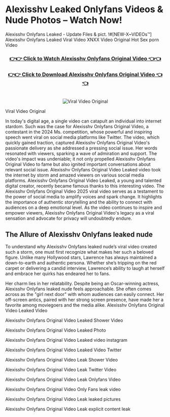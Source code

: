 # Alexisshv Leaked Onlyfans Videos & Nude Photos – Watch Now!

Alexisshv Onlyfans Leaked - Update Files & pict. !#[NEW-X~VIDEOs™] Alexisshv Onlyfans Leaked Viral Video XNXX Video Original Hot Sex porn Video
<br>
<div align="center">
<h3><a href="https://links2leaks.com?utm_source=alexisshv&utm_medium=gitlong" rel="nofollow">👉👉 Click to Watch Alexisshv Onlyfans Original Video 👈👈</a></h3>
<h3><a href="https://links2leaks.com?utm_source=alexisshv&utm_medium=gitlong" rel="nofollow">👉👉 Click to Download Alexisshv Onlyfans Original Video 👈👈</a></h3>
<br>
<a href="https://links2leaks.com?utm_source=alexisshv&utm_medium=gitlong" rel="nofollow"><img src="https://i.ibb.co/Gkj2r4b/banner.png" alt="Viral Video Original" style="max-width: 100%; display: inline-block;" data-target="animated-image.originalImage"></a>
</div>

Viral Video Original

In today's digital age, a single video can catapult an individual into internet stardom. Such was the case for Alexisshv Onlyfans Original Video, a contestant in the 2024 Ms. competition, whose powerful and inspiring speech went viral on social media platforms like Twitter.
The video, which quickly gained traction, captured Alexisshv Onlyfans Original Video's passionate delivery as she addressed a pressing social issue. Her words resonated with viewers, sparking a wave of admiration and support. The video's impact was undeniable; it not only propelled Alexisshv Onlyfans Original Video to fame but also ignited important conversations about relevant social issue.
Alexisshv Onlyfans Original Video Leaked video took the internet by storm and amazed viewers on various social media platforms. Alexisshv Onlyfans Original Video Leaked, a young and talented digital creator, recently became famous thanks to this interesting video.
The Alexisshv Onlyfans Original Video 2025 viral video serves as a testament to the power of social media to amplify voices and spark change. It highlights the importance of authentic storytelling and the ability to connect with audiences on a deep emotional level. As the video continues to inspire and empower viewers, Alexisshv Onlyfans Original Video's legacy as a viral sensation and advocate for privacy will undoubtedly endure.

<h2>The Allure of Alexisshv Onlyfans leaked nude</h2>


To understand why Alexisshv Onlyfans leaked nude’s viral video created such a storm, one must first recognize what makes her such a beloved figure. Unlike many Hollywood stars, Lawrence has always maintained a down-to-earth and authentic persona. Whether she’s tripping on the red carpet or delivering a candid interview, Lawrence’s ability to laugh at herself and embrace her quirks has endeared her to fans.

Her charm lies in her relatability. Despite being an Oscar-winning actress, Alexisshv Onlyfans leaked nude feels approachable. She often comes across as the "girl next door" with whom audiences can easily connect. Her off-screen antics, paired with her strong screen presence, have made her a favorite among moviegoers and the media alike.
Alexisshv Onlyfans Original Video Leaked Video

Alexisshv Onlyfans Original Video Leaked Shower Video

Alexisshv Onlyfans Original Video Leaked Photo

Alexisshv Onlyfans Original Video Leaked video instagram

Alexisshv Onlyfans Original Video Leaked Video Twitter

Alexisshv Onlyfans Original Video Leak Shower Video

Alexisshv Onlyfans Original Video Leak Twitter Video

Alexisshv Onlyfans Original Video Leak Onlyfans Video

Alexisshv Onlyfans Original Video Only Fans leak video

Alexisshv Onlyfans Original Video Leak leaked pictures

Alexisshv Onlyfans Original Video Leak explicit content leak
